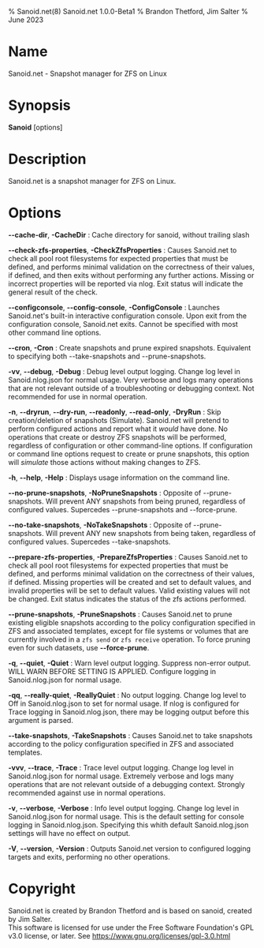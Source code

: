 % Sanoid.net(8) Sanoid.net 1.0.0-Beta1
% Brandon Thetford, Jim Salter
% June 2023

# Name
Sanoid.net - Snapshot manager for ZFS on Linux

# Synopsis
**Sanoid** \[options\]

# Description
Sanoid.net is a snapshot manager for ZFS on Linux.

# Options

**\-\-cache-dir**, **-CacheDir**
: Cache directory for sanoid, without trailing slash

**\-\-check-zfs-properties**, **-CheckZfsProperties**
: Causes Sanoid.net to check all pool root filesystems for expected properties
that must be defined, and performs minimal validation on the correctness of
their values, if defined, and then exits without performing any further
actions. Missing or incorrect properties will be reported via nlog. Exit
status will indicate the general result of the check.

**\-\-configconsole**, **\-\-config-console**, **-ConfigConsole**
: Launches Sanoid.net's built-in interactive configuration console. Upon exit
from the configuration console, Sanoid.net exits. Cannot be specified with
most other command line options.

**\-\-cron**, **-Cron**
: Create snapshots and prune expired snapshots. Equivalent to specifying both
\-\-take-snapshots and \-\-prune-snapshots.

**-vv**, **\-\-debug**, **-Debug**
: Debug level output logging. Change log level in Sanoid.nlog.json for normal
usage. Very verbose and logs many operations that are not relevant outside of
a troubleshooting or debugging context. Not recommended for use in normal
operation.

**-n**, **\-\-dryrun**, **\-\-dry-run**, **\-\-readonly**, **\-\-read-only**, **-DryRun**
: Skip creation/deletion of snapshots (Simulate). Sanoid.net will pretend to
perform configured actions and report what it _would_ have done. No operations
that create or destroy ZFS snapshots will be performed, regardless of
configuration or other command-line options. If configuration or command line
options request to create or prune snapshots, this option will _simulate_
those actions without making changes to ZFS.

**-h**, **\-\-help**, **-Help**
: Displays usage information on the command line.

**\-\-no-prune-snapshots**, **-NoPruneSnapshots**
: Opposite of \-\-prune-snapshots. Will prevent ANY snapshots from being
pruned, regardless of configured values. Supercedes \-\-prune-snapshots and
\-\-force-prune.

**\-\-no-take-snapshots**, **-NoTakeSnapshots**
: Opposite of \-\-prune-snapshots. Will prevent ANY new snapshots from being
taken, regardless of configured values. Supercedes \-\-take-snapshots.

**\-\-prepare-zfs-properties**, **-PrepareZfsProperties**
: Causes Sanoid.net to check all pool root filesystems for expected properties
that must be defined, and performs minimal validation on the correctness of
their values, if defined. Missing properties will be created and set to default
values, and invalid properties will be set to default values. Valid existing
values will not be changed. Exit status indicates the status of the zfs
actions performed.

**\-\-prune-snapshots**, **-PruneSnapshots**
: Causes Sanoid.net to prune existing eligible snapshots according to the
policy configuration specified in ZFS and associated templates, except for
file systems or volumes that are currently involved in a `zfs send` or
`zfs receive` operation. To force pruning even for such datasets,
use **\-\-force-prune**.

**-q**, **\-\-quiet**, **-Quiet**
: Warn level output logging. Suppress non-error output. WILL WARN BEFORE
SETTING IS APPLIED. Configure logging in Sanoid.nlog.json for normal usage.

**-qq**, **\-\-really-quiet**, **-ReallyQuiet**
: No output logging. Change log level to Off in Sanoid.nlog.json to set for
normal usage. If nlog is configured for Trace logging in Sanoid.nlog.json,
there may be logging output before this argument is parsed.

**\-\-take-snapshots**, **-TakeSnapshots**
: Causes Sanoid.net to take snapshots according to the policy configuration
specified in ZFS and associated templates.

**-vvv**, **\-\-trace**, **-Trace**
: Trace level output logging. Change log level in Sanoid.nlog.json for normal
usage. Extremely verbose and logs many operations that are not relevant outside
of a debugging context. Strongly recommended against use in normal operations.

**-v**, **\-\-verbose**, **-Verbose**
: Info level output logging. Change log level in Sanoid.nlog.json for normal
usage. This is the default setting for console logging in Sanoid.nlog.json.
Specifying this whith default Sanoid.nlog.json settings will have no effect
on output.

**-V**, **\-\-version**, **-Version**
: Outputs Sanoid.net version to configured logging targets and exits,
performing no other operations.

# Copyright
Sanoid.net is created by Brandon Thetford and is based on sanoid, created by
Jim Salter.\
This software is licensed for use under the Free Software Foundation's
GPL v3.0 license, or later. See https://www.gnu.org/licenses/gpl-3.0.html
